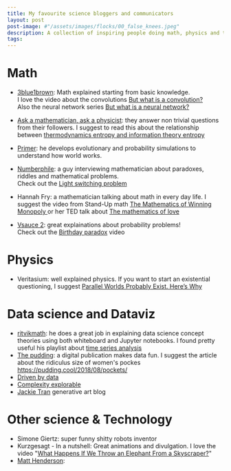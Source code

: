 ```yaml
---
title: My favourite science bloggers and communicators
layout: post
post-image: #"/assets/images/flocks/00_false_knees.jpeg"
description: A collection of inspiring people doing math, physics and technology.
tags:
---
```


# Math

- [3blue1brown](https://www.youtube.com/c/3blue1brown):
Math explained starting from basic knowledge. <br> I love the video about the convolutions [But what is a convolution?](https://www.youtube.com/watch?v=KuXjwB4LzSA) <br>
Also the neural network series [But what is a neural network?](https://www.youtube.com/watch?v=aircAruvnKk)

- [Ask a mathematician, ask a physicist](https://www.askamathematician.com): they answer non trivial questions from their followers. I suggest to read this about the relationship between [thermodynamics entropy and information theory entropy](https://www.askamathematician.com/2010/01/q-whats-the-relationship-between-entropy-in-the-information-theory-sense-and-the-thermodynamics-sense/)

- [Primer](https://www.youtube.com/@PrimerBlobs): he develops evolutionary and probability simulations to understand how world works.

- [Numberphile](https://www.youtube.com/@numberphile/): a guy interviewing mathematician about paradoxes, riddles and mathematical problems. <br> Check out the [Light switching problem](https://www.youtube.com/watch?v=-UBDRX6bk-A) <br>

- Hannah Fry: a mathematician talking about math in every day life. I suggest the video from Stand-Up math [The Mathematics of Winning Monopoly
](https://www.youtube.com/watch?v=ubQXz5RBBtU) or her TED talk about [The mathematics of love](https://www.youtube.com/watch?v=yFVXsjVdvmY)
- [Vsauce 2](https://www.youtube.com/@Vsauce2/videos): great explainations about probability problems! <br> Check out the [Birthday paradox](https://www.youtube.com/watch?v=ofTb57aZHZs) video

# Physics
- Veritasium: well explained physics. If you want to start an existential questioning, I suggest [Parallel Worlds Probably Exist. Here’s Why](https://www.youtube.com/watch?v=kTXTPe3wahc)

# Data science and Dataviz
- [ritvikmath](https://www.youtube.com/@ritvikmath): he does a great job in explaining data science concept theories using both whiteboard and Jupyter notebooks. I found pretty useful his playlist about [time series analysis](https://www.youtube.com/watch?v=ZoJ2OctrFLA&list=PLvcbYUQ5t0UHOLnBzl46_Q6QKtFgfMGc3)
- [The pudding](https://pudding.cool/): a digital publication makes data fun. I suggest the article about the ridiculus size of women's pockes https://pudding.cool/2018/08/pockets/
- [Driven by data](https://driven-by-data.net/)
- [Complexity explorable](http://www.complexity-explorables.org/)
- [Jackie Tran](https://art.jacquietran.com/) generative art blog

# Other science & Technology
- Simone Giertz: super funny shitty robots inventor
- Kurzgesagt - In a nutshell: Great animations and divulgation. I love the video "[What Happens If We Throw an Elephant From a Skyscraper?](https://www.youtube.com/watch?v=f7KSfjv4Oq0)"
- [Matt Henderson](https://www.youtube.com/playlist?list=PLt5AfwLFPxWKgImYwrKIL3iWwyOu_JeC5): 

